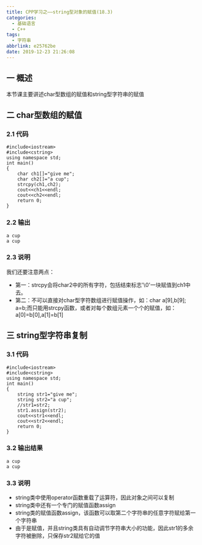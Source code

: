 ```yaml
---
title: CPP学习之——string型对象的赋值(18.3)
categories:
  - 基础语言
  - C++
tags:
  - 字符串
abbrlink: e25762be
date: 2019-12-23 21:26:08
---
```

## 一 概述

本节课主要讲述char型数组的赋值和string型字符串的赋值   

<!--more-->

## 二 char型数组的赋值

### 2.1 代码

```
#include<iostream>
#include<cstring>
using namespace std;
int main()
{
	char ch1[]="give me";
	char ch2[]="a cup";
	strcpy(ch1,ch2);
	cout<<ch1<<endl;
	cout<<ch2<<endl;
	return 0;
}
```

### 2.2 输出

```
a cup
a cup
```

### 2.3 说明

我们还要注意两点：  

* 第一：strcpy会将char2中的所有字符，包括结束标志'\0'一块赋值到ch1中去。
* 第二：不可以直接对char型字符数组进行赋值操作，如：char a[9],b[9]; a=b;而只能用strcpy函数，或者对每个数组元素一个个的赋值，如：a[0]=b[0],a[1]=b[1]

## 三 string型字符串复制

### 3.1 代码

```
#include<iostream>
#include<cstring>
using namespace std;
int main()
{
	string str1="give me";
	string str2="a cup";
	//str1=str2;
	str1.assign(str2);
	cout<<str1<<endl;
	cout<<str2<<endl;
	return 0;
}
```

### 3.2 输出结果

```
a cup
a cup
```

### 3.3 说明

* string类中使用operator函数重载了运算符，因此对象之间可以复制
* string类中还有一个专门的赋值函数assign
* string类的赋值函数assign，该函数可以取第二个字符串的任意字符赋给第一个字符串
* 由于是赋值，并且string类具有自动调节字符串大小的功能，因此str1的多余字符被删除，只保存str2赋给它的值